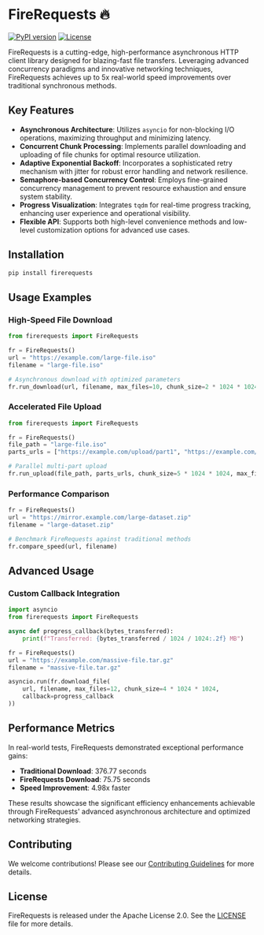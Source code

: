 # FireRequests 🔥

[![PyPI version](https://badge.fury.io/py/firerequests.svg)](https://badge.fury.io/py/firerequests)
[![License](https://img.shields.io/badge/License-Apache%202.0-blue.svg)](https://opensource.org/licenses/Apache-2.0)

FireRequests is a cutting-edge, high-performance asynchronous HTTP client library designed for blazing-fast file transfers. Leveraging advanced concurrency paradigms and innovative networking techniques, FireRequests achieves up to 5x real-world speed improvements over traditional synchronous methods.

## Key Features

- **Asynchronous Architecture**: Utilizes `asyncio` for non-blocking I/O operations, maximizing throughput and minimizing latency.
- **Concurrent Chunk Processing**: Implements parallel downloading and uploading of file chunks for optimal resource utilization.
- **Adaptive Exponential Backoff**: Incorporates a sophisticated retry mechanism with jitter for robust error handling and network resilience.
- **Semaphore-based Concurrency Control**: Employs fine-grained concurrency management to prevent resource exhaustion and ensure system stability.
- **Progress Visualization**: Integrates `tqdm` for real-time progress tracking, enhancing user experience and operational visibility.
- **Flexible API**: Supports both high-level convenience methods and low-level customization options for advanced use cases.

## Installation

```bash
pip install firerequests
```

## Usage Examples

### High-Speed File Download

```python
from firerequests import FireRequests

fr = FireRequests()
url = "https://example.com/large-file.iso"
filename = "large-file.iso"

# Asynchronous download with optimized parameters
fr.run_download(url, filename, max_files=10, chunk_size=2 * 1024 * 1024)
```

### Accelerated File Upload

```python
from firerequests import FireRequests

fr = FireRequests()
file_path = "large-file.iso"
parts_urls = ["https://example.com/upload/part1", "https://example.com/upload/part2", ...]

# Parallel multi-part upload
fr.run_upload(file_path, parts_urls, chunk_size=5 * 1024 * 1024, max_files=8)
```

### Performance Comparison

```python
fr = FireRequests()
url = "https://mirror.example.com/large-dataset.zip"
filename = "large-dataset.zip"

# Benchmark FireRequests against traditional methods
fr.compare_speed(url, filename)
```

## Advanced Usage

### Custom Callback Integration

```python
import asyncio
from firerequests import FireRequests

async def progress_callback(bytes_transferred):
    print(f"Transferred: {bytes_transferred / 1024 / 1024:.2f} MB")

fr = FireRequests()
url = "https://example.com/massive-file.tar.gz"
filename = "massive-file.tar.gz"

asyncio.run(fr.download_file(
    url, filename, max_files=12, chunk_size=4 * 1024 * 1024,
    callback=progress_callback
))
```

## Performance Metrics

In real-world tests, FireRequests demonstrated exceptional performance gains:

- **Traditional Download**: 376.77 seconds
- **FireRequests Download**: 75.75 seconds
- **Speed Improvement**: 4.98x faster

These results showcase the significant efficiency enhancements achievable through FireRequests' advanced asynchronous architecture and optimized networking strategies.

## Contributing

We welcome contributions! Please see our [Contributing Guidelines](CONTRIBUTING.md) for more details.

## License

FireRequests is released under the Apache License 2.0. See the [LICENSE](LICENSE) file for more details.